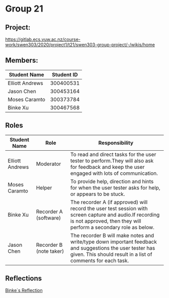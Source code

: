 # Group 21
## Project:
https://gitlab.ecs.vuw.ac.nz/course-work/swen303/2020/project1/t21/swen303-group-project/-/wikis/home

## Members:

| Student Name | Student ID |
| ------ | ------ |
| Elliott Andrews | 300400531 |
| Jason Chen | 300453164 | 
| Moses Caramto | 300373784 |
| Binke Xu | 300467568 | 

## Roles 

| Student Name | Role | Responsibility |
| ------ | ------ | ------ |
| Elliott Andrews | Moderator | To read and direct tasks for the user tester to perform.They will also ask for feedback and keep the user engaged with lots of communication.|
| Moses Caramto | Helper |To provide help, direction and hints for when the user tester asks for help, or appears to be stuck. |
| Binke Xu | Recorder A (software) | The recorder A (if approved) will record the user test session with screen capture and audio.If recording is not approved, then they will perform a secondary role as below.|
| Jason Chen | Recorder B (note taker) |The recorder B will make notes and write/type down important feedback and suggestions the user tester has given. This should result in a list of comments for each task. |

## Reflections 
[Binke`s Reflection](https://gitlab.ecs.vuw.ac.nz/course-work/swen303/2020/project1/t21/swen303-group-project/-/blob/master/Reflection-Binke%20Xu)